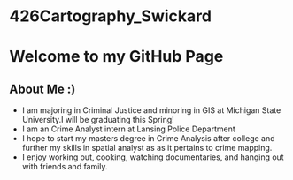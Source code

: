 # 426Cartography_Swickard
# Welcome to my GitHub Page
## About Me :)
* I am majoring in Criminal Justice and minoring in GIS at Michigan State University.I will be graduating this Spring!
* I am an Crime Analyst intern at Lansing Police Department
* I hope to start my masters degree in Crime Analysis after college and further my skills in spatial analyst as as it pertains to crime mapping. 
* I enjoy working out, cooking, watching documentaries, and hanging out with friends and family. 
